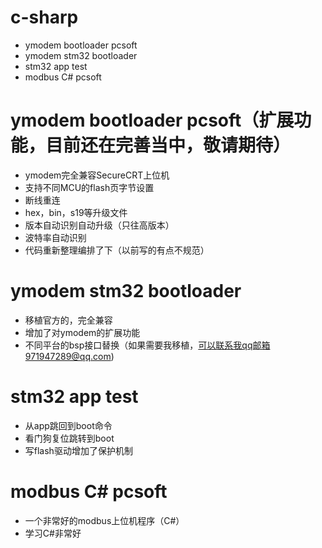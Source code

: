 # c-sharp
* ymodem bootloader pcsoft
* ymodem stm32 bootloader
* stm32 app test
* modbus C# pcsoft
# ymodem bootloader pcsoft（扩展功能，目前还在完善当中，敬请期待）
* ymodem完全兼容SecureCRT上位机
* 支持不同MCU的flash页字节设置
* 断线重连
* hex，bin，s19等升级文件
* 版本自动识别自动升级（只往高版本）
* 波特率自动识别
* 代码重新整理编排了下（以前写的有点不规范）
# ymodem stm32 bootloader
* 移植官方的，完全兼容
* 增加了对ymodem的扩展功能
* 不同平台的bsp接口替换（如果需要我移植，可以联系我qq邮箱971947289@qq.com)
# stm32 app test
* 从app跳回到boot命令
* 看门狗复位跳转到boot
* 写flash驱动增加了保护机制
# modbus C# pcsoft
* 一个非常好的modbus上位机程序（C#）
* 学习C#非常好
